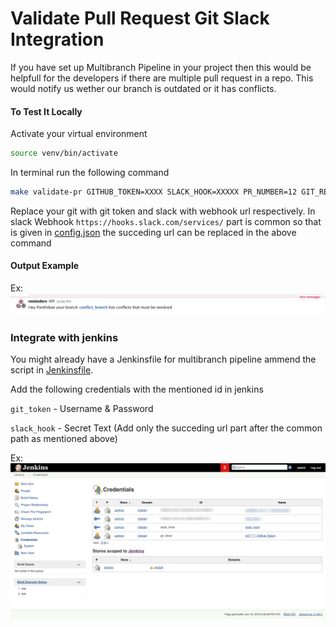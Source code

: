 # Validate Pull Request Git Slack Integration

If you have set up Multibranch Pipeline in your project then this would be helpfull for the developers if there are multiple pull request in a repo. This would notify us wether our branch is outdated or it has conflicts.

#### To Test It Locally

Activate your virtual environment

```bash
source venv/bin/activate
```

In terminal run the following command

```bash
make validate-pr GITHUB_TOKEN=XXXX SLACK_HOOK=XXXXX PR_NUMBER=12 GIT_REPO=https://github.com/parithiban/jenkins-git-integration.git
```

Replace your git with git token and slack with webhook url respectively. In slack Webhook `https://hooks.slack.com/services/` part is common so that is given in [config.json](../config/config.json) the succeding url can be replaced in the above command

#### Output Example

Ex: ![Alt text](../assests/validate-pull-request.png?raw=true "output")

### Integrate with jenkins

You might already have a Jenkinsfile for multibranch pipeline ammend the script in [Jenkinsfile](Jenkinsfile).

Add the following credentials with the mentioned id in jenkins

`git_token` - Username & Password

`slack_hook` - Secret Text (Add only the succeding url part after the common path as mentioned above)

Ex:![Alt text](../assests/jenkins-credentials.png?raw=true "jenkins-credentials")
